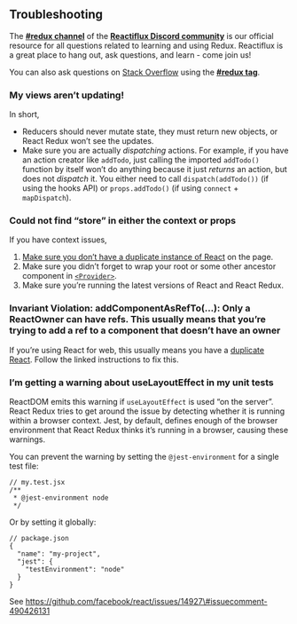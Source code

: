 ## Troubleshooting

The **[\#redux channel](https://discord.gg/0ZcbPKXt5bZ6au5t)** of the **[Reactiflux Discord community](http://www.reactiflux.com)** is our official resource for all questions related to learning and using Redux. Reactiflux is a great place to hang out, ask questions, and learn - come join us!

You can also ask questions on [Stack Overflow](https://stackoverflow.com) using the **[\#redux tag](https://stackoverflow.com/questions/tagged/redux)**.

### My views aren’t updating!

In short,

- Reducers should never mutate state, they must return new objects, or React Redux won’t see the updates.
- Make sure you are actually _dispatching_ actions. For example, if you have an action creator like `addTodo`, just calling the imported `addTodo()` function by itself won’t do anything because it just _returns_ an action, but does not _dispatch_ it. You either need to call `dispatch(addTodo())` (if using the hooks API) or `props.addTodo()` (if using `connect` + `mapDispatch`).

### Could not find “store” in either the context or props

If you have context issues,

1.  [Make sure you don’t have a duplicate instance of React](https://medium.com/@dan_abramov/two-weird-tricks-that-fix-react-7cf9bbdef375) on the page.
2.  Make sure you didn’t forget to wrap your root or some other ancestor component in [`<Provider>`](#provider-store).
3.  Make sure you’re running the latest versions of React and React Redux.

### Invariant Violation: addComponentAsRefTo(…): Only a ReactOwner can have refs. This usually means that you’re trying to add a ref to a component that doesn’t have an owner

If you’re using React for web, this usually means you have a [duplicate React](https://medium.com/@dan_abramov/two-weird-tricks-that-fix-react-7cf9bbdef375). Follow the linked instructions to fix this.

### I’m getting a warning about useLayoutEffect in my unit tests

ReactDOM emits this warning if `useLayoutEffect` is used “on the server”. React Redux tries to get around the issue by detecting whether it is running within a browser context. Jest, by default, defines enough of the browser environment that React Redux thinks it’s running in a browser, causing these warnings.

You can prevent the warning by setting the `@jest-environment` for a single test file:

    // my.test.jsx
    /**
     * @jest-environment node
     */

Or by setting it globally:

    // package.json
    {
      "name": "my-project",
      "jest": {
        "testEnvironment": "node"
      }
    }

See https://github.com/facebook/react/issues/14927\#issuecomment-490426131
